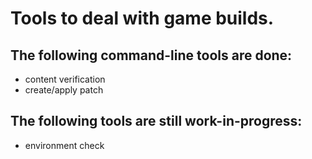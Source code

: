 # Tools to deal with game builds.

## The following command-line tools are done:

- content verification
- create/apply patch

## The following tools are still work-in-progress:

- environment check
